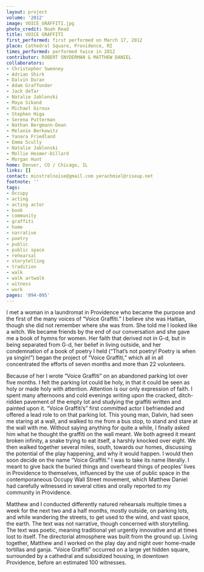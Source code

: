 ```yaml
---
layout: project
volume: '2012'
image: VOICE_GRAFFITI.jpg
photo_credit: Noah Read
title: VOICE GRAFFITI
first_performed: first performed on March 17, 2012
place: Cathedral Square, Providence, RI
times_performed: performed twice in 2012
contributor: ROBERT SNYDERMAN & MATTHEW DANIEL
collaborators:
- Christopher Sweeney
- Adrian Shirk
- Dalvin Duran
- Adam Graffunder
- Jack deTar
- Natalie Jablonski
- Maya Sikand
- Michael Giroux
- Stephen Higa
- Serena Putterman
- Nathan Bergmann-Dean
- Melanie Berkowitz
- Yanara Friedland
- Emma Scully
- Natalie Jablonski
- Mollie Hosmer-Dillard
- Morgan Hunt
home: Denver, CO / Chicago, IL
links: []
contact: minstrelnoise@gmail.com yerachmiel@riseup.net
footnote: ''
tags:
- Occupy
- acting
- acting actor
- book
- community
- graffiti
- home
- narrative
- poetry
- public
- public space
- rehearsal
- storytelling
- tradition
- walk
- walk artwalk
- witness
- work
pages: '094-095'
---
```


I met a woman in a laundromat in Providence who became the purpose and the first of the many voices of “Voice Graffiti.” I believe she was Haitian, though she did not remember where she was from. She told me I looked like a witch. We became friends by the end of our conversation and she gave me a book of hymns for women. Her faith that derived not in G-d, but in being separated from G-d, her belief in living outside, and her condemnation of a book of poetry I held (“That’s not poetry! Poetry is when ya singin!”) began the project of “Voice Graffiti,” which all in all concentrated the efforts of seven months and more than 22 volunteers.

Because of her I wrote “Voice Graffiti” on an abandoned parking lot over five months. I felt the parking lot could be holy, in that it could be seen as holy or made holy with attention. Attention is our only expression of faith. I spent many afternoons and cold evenings writing upon the cracked, ditch-ridden pavement of the empty lot and studying the graffiti written and painted upon it. “Voice Graffiti’s” first committed actor I befriended and offered a lead role to on that parking lot. This young man, Dalvin, had seen me staring at a wall, and walked to me from a bus stop, to stand and stare at the wall with me. Without saying anything for quite a while, I finally asked him what he thought the graffiti on the wall meant. We both agreed it meant broken infinity, a snake trying to eat itself, a harshly knocked over eight. We then walked together several miles, south, towards our homes, discussing the potential of the play happening, and why it would happen. I would then soon decide on the name “Voice Graffiti.” I was to take its name literally. I meant to give back the buried things and overheard things of peoples’ lives in Providence to themselves, influenced by the use of public space in the contemporaneous Occupy Wall Street movement, which Matthew Daniel had carefully witnessed in several cities and orally reported to my community in Providence.

Matthew and I conducted differently natured rehearsals multiple times a week for the next two and a half months, mostly outside, on parking lots, and while wandering the streets, to get used to the wind, and vast space, the earth. The text was not narrative, though concerned with storytelling. The text was poetic, meaning traditional yet urgently innovative and at times lost to itself. The directorial atmosphere was built from the ground up. Living together, Matthew and I worked on the play day and night over home-made tortillas and ganja. “Voice Graffiti” occurred on a large yet hidden square, surrounded by a cathedral and subsidized housing, in downtown Providence, before an estimated 100 witnesses.
